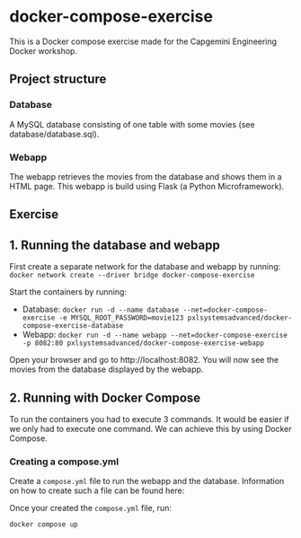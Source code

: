 # docker-compose-exercise
This is a Docker compose exercise made for the Capgemini Engineering Docker workshop.

## Project structure
### Database
A MySQL database consisting of one table with some movies (see database/database.sql).

### Webapp
The webapp retrieves the movies from the database and shows them in a HTML page. This webapp is build using Flask (a Python Microframework).

## Exercise
## 1. Running the database and webapp
First create a separate network for the database and webapp by running: `docker network create --driver bridge docker-compose-exercise`

Start the containers by running:
* Database: `docker run -d --name database --net=docker-compose-exercise -e MYSQL_ROOT_PASSWORD=movie123 pxlsystemsadvanced/docker-compose-exercise-database`
* Webapp: `docker run -d --name webapp --net=docker-compose-exercise -p 8082:80 pxlsystemsadvanced/docker-compose-exercise-webapp`

Open your browser and go to http://localhost:8082. You will now see the movies from the database displayed by the webapp.

## 2. Running with Docker Compose
To run the containers you had to execute 3 commands. It would be easier if we only had to execute one command. We can achieve this by using Docker Compose.

### Creating a compose.yml
Create a `compose.yml` file to run the webapp and the database. Information on how to create such a file can be found here:

Once your created the `compose.yml` file, run:
```
docker compose up
```
